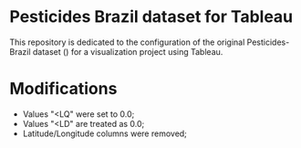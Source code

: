 # Pesticides Brazil dataset for Tableau

This repository is dedicated to the configuration of the original Pesticides-Brazil dataset () for a visualization project using Tableau.

# Modifications
- Values "<LQ" were set to 0.0;
- Values "<LD" are treated as 0.0;
- Latitude/Longitude columns were removed;